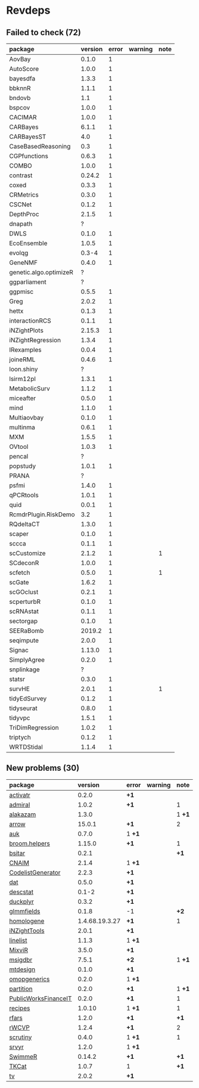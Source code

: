 # Revdeps

## Failed to check (72)

|package                |version |error |warning |note |
|:----------------------|:-------|:-----|:-------|:----|
|AovBay                 |0.1.0   |1     |        |     |
|AutoScore              |1.0.0   |1     |        |     |
|bayesdfa               |1.3.3   |1     |        |     |
|bbknnR                 |1.1.1   |1     |        |     |
|bndovb                 |1.1     |1     |        |     |
|bspcov                 |1.0.0   |1     |        |     |
|CACIMAR                |1.0.0   |1     |        |     |
|CARBayes               |6.1.1   |1     |        |     |
|CARBayesST             |4.0     |1     |        |     |
|CaseBasedReasoning     |0.3     |1     |        |     |
|CGPfunctions           |0.6.3   |1     |        |     |
|COMBO                  |1.0.0   |1     |        |     |
|contrast               |0.24.2  |1     |        |     |
|coxed                  |0.3.3   |1     |        |     |
|CRMetrics              |0.3.0   |1     |        |     |
|CSCNet                 |0.1.2   |1     |        |     |
|DepthProc              |2.1.5   |1     |        |     |
|dnapath                |?       |      |        |     |
|DWLS                   |0.1.0   |1     |        |     |
|EcoEnsemble            |1.0.5   |1     |        |     |
|evolqg                 |0.3-4   |1     |        |     |
|GeneNMF                |0.4.0   |1     |        |     |
|genetic.algo.optimizeR |?       |      |        |     |
|ggparliament           |?       |      |        |     |
|ggpmisc                |0.5.5   |1     |        |     |
|Greg                   |2.0.2   |1     |        |     |
|hettx                  |0.1.3   |1     |        |     |
|interactionRCS         |0.1.1   |1     |        |     |
|iNZightPlots           |2.15.3  |1     |        |     |
|iNZightRegression      |1.3.4   |1     |        |     |
|IRexamples             |0.0.4   |1     |        |     |
|joineRML               |0.4.6   |1     |        |     |
|loon.shiny             |?       |      |        |     |
|lsirm12pl              |1.3.1   |1     |        |     |
|MetabolicSurv          |1.1.2   |1     |        |     |
|miceafter              |0.5.0   |1     |        |     |
|mind                   |1.1.0   |1     |        |     |
|Multiaovbay            |0.1.0   |1     |        |     |
|multinma               |0.6.1   |1     |        |     |
|MXM                    |1.5.5   |1     |        |     |
|OVtool                 |1.0.3   |1     |        |     |
|pencal                 |?       |      |        |     |
|popstudy               |1.0.1   |1     |        |     |
|PRANA                  |?       |      |        |     |
|psfmi                  |1.4.0   |1     |        |     |
|qPCRtools              |1.0.1   |1     |        |     |
|quid                   |0.0.1   |1     |        |     |
|RcmdrPlugin.RiskDemo   |3.2     |1     |        |     |
|RQdeltaCT              |1.3.0   |1     |        |     |
|scaper                 |0.1.0   |1     |        |     |
|sccca                  |0.1.1   |1     |        |     |
|scCustomize            |2.1.2   |1     |        |1    |
|SCdeconR               |1.0.0   |1     |        |     |
|scfetch                |0.5.0   |1     |        |1    |
|scGate                 |1.6.2   |1     |        |     |
|scGOclust              |0.2.1   |1     |        |     |
|scperturbR             |0.1.0   |1     |        |     |
|scRNAstat              |0.1.1   |1     |        |     |
|sectorgap              |0.1.0   |1     |        |     |
|SEERaBomb              |2019.2  |1     |        |     |
|seqimpute              |2.0.0   |1     |        |     |
|Signac                 |1.13.0  |1     |        |     |
|SimplyAgree            |0.2.0   |1     |        |     |
|snplinkage             |?       |      |        |     |
|statsr                 |0.3.0   |1     |        |     |
|survHE                 |2.0.1   |1     |        |1    |
|tidyEdSurvey           |0.1.2   |1     |        |     |
|tidyseurat             |0.8.0   |1     |        |     |
|tidyvpc                |1.5.1   |1     |        |     |
|TriDimRegression       |1.0.2   |1     |        |     |
|triptych               |0.1.2   |1     |        |     |
|WRTDStidal             |1.1.4   |1     |        |     |

## New problems (30)

|package              |version        |error    |warning |note     |
|:--------------------|:--------------|:--------|:-------|:--------|
|[activatr](problems.md#activatr)|0.2.0          |__+1__   |        |         |
|[admiral](problems.md#admiral)|1.0.2          |__+1__   |        |1        |
|[alakazam](problems.md#alakazam)|1.3.0          |         |        |1 __+1__ |
|[arrow](problems.md#arrow)|15.0.1         |__+1__   |        |2        |
|[auk](problems.md#auk)|0.7.0          |1 __+1__ |        |         |
|[broom.helpers](problems.md#broomhelpers)|1.15.0         |__+1__   |        |1        |
|[bsitar](problems.md#bsitar)|0.2.1          |         |        |__+1__   |
|[CNAIM](problems.md#cnaim)|2.1.4          |1 __+1__ |        |         |
|[CodelistGenerator](problems.md#codelistgenerator)|2.2.3          |__+1__   |        |         |
|[dat](problems.md#dat)|0.5.0          |__+1__   |        |         |
|[descstat](problems.md#descstat)|0.1-2          |__+1__   |        |         |
|[duckplyr](problems.md#duckplyr)|0.3.2          |__+1__   |        |         |
|[glmmfields](problems.md#glmmfields)|0.1.8          |-1       |        |__+2__   |
|[homologene](problems.md#homologene)|1.4.68.19.3.27 |__+1__   |        |1        |
|[iNZightTools](problems.md#inzighttools)|2.0.1          |__+1__   |        |         |
|[linelist](problems.md#linelist)|1.1.3          |1 __+1__ |        |         |
|[MixviR](problems.md#mixvir)|3.5.0          |__+1__   |        |         |
|[msigdbr](problems.md#msigdbr)|7.5.1          |__+2__   |        |1 __+1__ |
|[mtdesign](problems.md#mtdesign)|0.1.0          |__+1__   |        |         |
|[omopgenerics](problems.md#omopgenerics)|0.2.0          |1 __+1__ |        |         |
|[partition](problems.md#partition)|0.2.0          |__+1__   |        |1 __+1__ |
|[PublicWorksFinanceIT](problems.md#publicworksfinanceit)|0.2.0          |__+1__   |        |1        |
|[recipes](problems.md#recipes)|1.0.10         |1 __+1__ |        |1        |
|[rfars](problems.md#rfars)|1.2.0          |__+1__   |        |__+1__   |
|[rWCVP](problems.md#rwcvp)|1.2.4          |__+1__   |        |2        |
|[scrutiny](problems.md#scrutiny)|0.4.0          |1 __+1__ |        |1        |
|[srvyr](problems.md#srvyr)|1.2.0          |1 __+1__ |        |         |
|[SwimmeR](problems.md#swimmer)|0.14.2         |__+1__   |        |__+1__   |
|[TKCat](problems.md#tkcat)|1.0.7          |1        |        |__+1__   |
|[tv](problems.md#tv) |2.0.2          |__+1__   |        |         |

